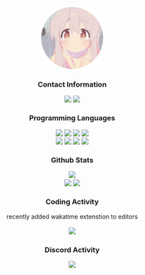 
<div align="center">
  <a href="https://discord.com/users/336035290126876673" target"blank_"><img height="144px" src="resources/svxf.png"></a>
</div>


<div align="center">
<h3>Contact Information</h3>
<a href="https://discord.com/users/336035290126876673" target"blank_"><img src="https://img.shields.io/badge/birb%237465%20-111111.svg?&style=for-the-badge&logo=discord&logoColor=white"></a>
<a href="https://github.com/svxf" target"blank_"><img src="https://img.shields.io/badge/GitHub%20-111111.svg?&style=for-the-badge&logo=github&logoColor=white"></a>
</div>


<div align="center">
<h3>Programming Languages</h3>
<img src="https://img.shields.io/badge/HTML5%20-111111.svg?&style=for-the-badge&logo=HTML5&logoColor=white">
<img src="https://img.shields.io/badge/CSS%20-111111.svg?&style=for-the-badge&logo=CSS3&logoColor=white">
<img src="https://img.shields.io/badge/JAVASCRIPT%20-111111.svg?&style=for-the-badge&logo=JAVASCRIPT&logoColor=white">
<img src="https://img.shields.io/badge/Java%20-111111.svg?&style=for-the-badge&logo=OpenJDK&logoColor=white">
  <br>
<img src="https://img.shields.io/badge/JSON%20-111111.svg?&style=for-the-badge&logo=JSON&logoColor=white">
<img src="https://img.shields.io/badge/LUA%20-111111.svg?&style=for-the-badge&logo=LUA&logoColor=white">
<img src="https://img.shields.io/badge/PYTHON%20-111111.svg?&style=for-the-badge&logo=PYTHON&logoColor=white">
<img src="https://img.shields.io/badge/C%23%20-111111.svg?&style=for-the-badge&logo=C-SHARP&logoColor=white">
</div>


<div align="center">
<h3>Github Stats</h3>
  <div><img src="https://count.getloli.com/get/@svxf"/></div>
  <img src="https://github-readme-stats.vercel.app/api?username=svxf&count_private=true&hide_border=true&show_icons=true&include_all_commits=true&bg_color=0d1117&title_color=FFFFFF&text_color=9f9f9f&icon_color=FFFFFF" width="%100" height="150px">
  <img src="https://github-readme-stats.vercel.app/api/top-langs/?username=svxf&layout=compact&theme=nord&hide_border=true&bg_color=0d1117&border_radius=6&title_color=FFFFFF" width="%100" height="150px">
</a>

<div align="center">
  <div>
  <h3>Coding Activity</h3>
  <span>recently added wakatime extenstion to editors</span>
  </div>
  <br>
  <a href="https://wakatime.com"><img height="500px" src="https://wakatime.com/share/@birb/9ba07ea8-2229-4c6a-b4ea-e3d108fd78d1.png" /></a>
  <br>
  <div>
  <h3>Discord Activity</h3>
   <a href="https://discord.com/users/336035290126876673" target="_blank">
      <img src="https://lanyard-profile-readme.vercel.app/api/336035290126876673?bg=0d1117&animated=true&hideDiscrim=false&borderRadius=31px">
   </a>
  </div>
</div>

